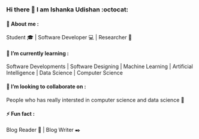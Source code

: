 ### Hi there 👋 I am Ishanka Udishan :octocat:

#### 💬 About me :
Student :mortar_board: | Software Developer :computer: | Researcher :memo:

#### 🌱 I’m currently learning :
Software Developments | Software Designing | Machine Learning | Artificial Intelligence | Data Science | Computer Science

#### 👯 I’m looking to collaborate on :
People who has really intersted in computer science and data science :rocket:

#### ⚡ Fun fact :
Blog Reader :book: | Blog Writer :black_nib:




<!--
**RPIUdishan/RPIUdishan** is a ✨ _special_ ✨ repository because its `README.md` (this file) appears on your GitHub profile.
###
Here are some ideas to get you started:

- 🔭 I’m currently working on ...
- 🌱 I’m currently learning ...
- 👯 I’m looking to collaborate on ...
- 🤔 I’m looking for help with ...
- 💬 Ask me about ...
- 📫 How to reach me: ...
- 😄 Pronouns: ...
- ⚡ Fun fact: ...
-->
